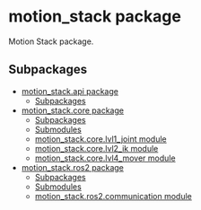# motion_stack package

Motion Stack package.

<!-- Author:
Elian NEPPEL -->
<!-- Coauthor:
Shamistan KARIMOV
Ashutosh MISHRA -->
<!-- Laboratory:
Space Robotics Lab, Tohoku University -->
<!-- Maintainer:
Elian NEPPEL -->
<!-- Note:
You made a module? add yourself as the author! -->

## Subpackages

* [motion_stack.api package](motion_stack.api.md)
  * [Subpackages](motion_stack.api.md#subpackages)
* [motion_stack.core package](motion_stack.core.md)
  * [Subpackages](motion_stack.core.md#subpackages)
  * [Submodules](motion_stack.core.md#submodules)
  * [motion_stack.core.lvl1_joint module](motion_stack.core.md#module-motion_stack.core.lvl1_joint)
  * [motion_stack.core.lvl2_ik module](motion_stack.core.md#module-motion_stack.core.lvl2_ik)
  * [motion_stack.core.lvl4_mover module](motion_stack.core.md#module-motion_stack.core.lvl4_mover)
* [motion_stack.ros2 package](motion_stack.ros2.md)
  * [Subpackages](motion_stack.ros2.md#subpackages)
  * [Submodules](motion_stack.ros2.md#submodules)
  * [motion_stack.ros2.communication module](motion_stack.ros2.md#module-motion_stack.ros2.communication)
